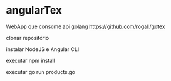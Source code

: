 # angularTex
WebApp que consome api golang https://github.com/rogall/gotex

clonar repositório

instalar NodeJS e Angular CLI

executar npm install

executar go run products.go


